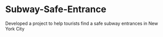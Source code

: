 # Subway-Safe-Entrance
Developed a project to help tourists find a safe subway entrances in New York City

